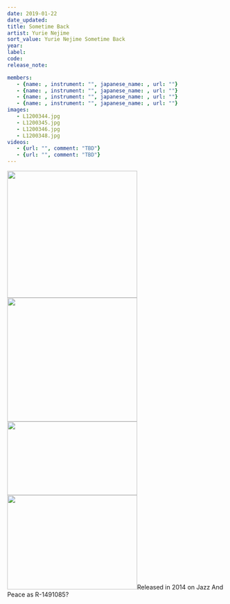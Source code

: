 ```yaml
---
date: 2019-01-22
date_updated: 
title: Sometime Back
artist: Yurie Nejime
sort_value: Yurie Nejime Sometime Back
year: 
label: 
code: 
release_note: 

members:
   - {name: , instrument: "", japanese_name: , url: ""}
   - {name: , instrument: "", japanese_name: , url: ""}
   - {name: , instrument: "", japanese_name: , url: ""}
   - {name: , instrument: "", japanese_name: , url: ""}
images: 
   - L1200344.jpg
   - L1200345.jpg
   - L1200346.jpg
   - L1200348.jpg
videos: 
   - {url: "", comment: "TBD"}
   - {url: "", comment: "TBD"}
---
```

<a href="http://www.jjazzist.com/wp-content/uploads/2018/08/L1200344.jpg"><img class="alignnone size-medium wp-image-3895" src="http://www.jjazzist.com/wp-content/uploads/2018/08/L1200344-300x293.jpg" alt="" width="300" height="293" /></a> <a href="http://www.jjazzist.com/wp-content/uploads/2018/08/L1200345.jpg"><img class="alignnone size-medium wp-image-3896" src="http://www.jjazzist.com/wp-content/uploads/2018/08/L1200345-300x286.jpg" alt="" width="300" height="286" /></a> <a href="http://www.jjazzist.com/wp-content/uploads/2018/08/L1200346.jpg"><img class="alignnone size-medium wp-image-3897" src="http://www.jjazzist.com/wp-content/uploads/2018/08/L1200346-300x170.jpg" alt="" width="300" height="170" /></a> <a href="http://www.jjazzist.com/wp-content/uploads/2018/08/L1200348.jpg"><img class="alignnone size-medium wp-image-3898" src="http://www.jjazzist.com/wp-content/uploads/2018/08/L1200348-300x218.jpg" alt="" width="300" height="218" /></a>Released in 2014 on Jazz And Peace as R-1491085?
